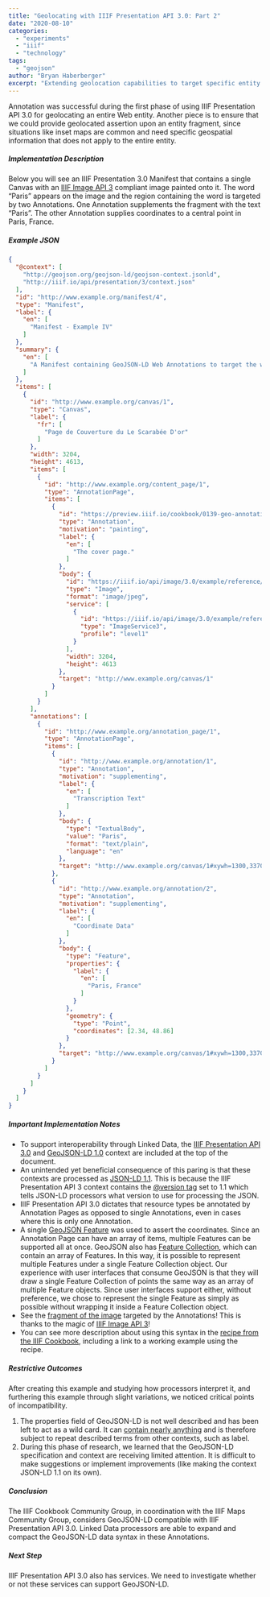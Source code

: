 ```yaml
---
title: "Geolocating with IIIF Presentation API 3.0: Part 2"
date: "2020-08-10"
categories: 
  - "experiments"
  - "iiif"
  - "technology"
tags: 
  - "geojson"
author: "Bryan Haberberger"
excerpt: "Extending geolocation capabilities to target specific entity fragments like inset maps using IIIF Presentation API 3.0 annotations with coordinate data."
---
```


Annotation was successful during the first phase of using IIIF Presentation API 3.0 for geolocating an entire Web entity.  Another piece is to ensure that we could provide geolocated assertion upon an entity fragment, since situations like inset maps are common and need specific geospatial information that does not apply to the entire entity.

##### Implementation Description

Below you will see an IIIF Presentation 3.0 Manifest that contains a single Canvas with an [IIIF Image API 3](https://iiif.io/api/image/3.0/) compliant image painted onto it.  The word “Paris” appears on the image and the region containing the word is targeted by two Annotations. One Annotation supplements the fragment with the text “Paris”. The other Annotation supplies coordinates to a central point in Paris, France.

##### Example JSON

```json
{
  "@context": [
    "http://geojson.org/geojson-ld/geojson-context.jsonld",
    "http://iiif.io/api/presentation/3/context.json"
  ],
  "id": "http://www.example.org/manifest/4",
  "type": "Manifest",
  "label": {
    "en": [
      "Manifest - Example IV"
    ]
  },
  "summary": {
    "en": [
      "A Manifest containing GeoJSON-LD Web Annotations to target the word \\"Paris\\" on the provided resource in order to transcribe it and geolocate it to Paris, France."
    ]
  },
  "items": [
    {
      "id": "http://www.example.org/canvas/1",
      "type": "Canvas",
      "label": {
        "fr": [
          "Page de Couverture du Le Scarabée D'or"
        ]
      },
      "width": 3204,
      "height": 4613,
      "items": [
        {
          "id": "http://www.example.org/content_page/1",
          "type": "AnnotationPage",
          "items": [
            {
              "id": "https://preview.iiif.io/cookbook/0139-geo-annotation/recipe/0139-geolocate-canvas-fragment/content.json",
              "type": "Annotation",
              "motivation": "painting",
              "label": {
                "en": [
                  "The cover page."
                ]
              },
              "body": {
                "id": "https://iiif.io/api/image/3.0/example/reference/59d09e6773341f28ea166e9f3c1e674f-gallica_ark_12148_bpt6k1526005v_f20/full/max/0/default.jpg",
                "type": "Image",
                "format": "image/jpeg",
                "service": [
                  {
                    "id": "https://iiif.io/api/image/3.0/example/reference/59d09e6773341f28ea166e9f3c1e674f-gallica_ark_12148_bpt6k1526005v_f20",
                    "type": "ImageService3",
                    "profile": "level1"
                  }
                ],
                "width": 3204,
                "height": 4613
              },
              "target": "http://www.example.org/canvas/1"
            }
          ]
        }
      ],
      "annotations": [
        {
          "id": "http://www.example.org/annotation_page/1",
          "type": "AnnotationPage",
          "items": [
            {
              "id": "http://www.example.org/annotation/1",
              "type": "Annotation",
              "motivation": "supplementing",
              "label": {
                "en": [
                  "Transcription Text"
                ]
              },
              "body": {
                "type": "TextualBody",
                "value": "Paris",
                "format": "text/plain",
                "language": "en"
              },
              "target": "http://www.example.org/canvas/1#xywh=1300,3370,250,100"
            },
            {
              "id": "http://www.example.org/annotation/2",
              "type": "Annotation",
              "motivation": "supplementing",
              "label": {
                "en": [
                  "Coordinate Data"
                ]
              },
              "body": {
                "type": "Feature",
                "properties": {
                  "label": {
                    "en": [
                      "Paris, France"
                    ]
                  }
                },
                "geometry": {
                  "type": "Point",
                  "coordinates": [2.34, 48.86]
                }
              },
              "target": "http://www.example.org/canvas/1#xywh=1300,3370,250,100"
            }
          ]
        }
      ]
    }
  ]
}
```

##### Important Implementation Notes

- To support interoperability through Linked Data, the [IIIF Presentation API 3.0](http://iiif.io/api/presentation/3/context.json) and [GeoJSON-LD 1.0](http://geojson.org/geojson-ld/geojson-context.jsonld) context are included at the top of the document.
- An unintended yet beneficial consequence of this paring is that these contexts are processed as [JSON-LD 1.1](https://www.w3.org/TR/json-ld11/). This is because the IIIF Presentation API 3 context contains the [@version tag](https://www.w3.org/TR/json-ld11/#dfn-processing-mode) set to 1.1 which tells JSON-LD processors what version to use for processing the JSON.
- IIIF Presentation API 3.0 dictates that resource types be annotated by Annotation Pages as opposed to single Annotations, even in cases where this is only one Annotation.
- A single [GeoJSON Feature](https://tools.ietf.org/html/rfc7946#section-3.2) was used to assert the coordinates. Since an Annotation Page can have an array of items, multiple Features can be supported all at once. GeoJSON also has [Feature Collection](https://tools.ietf.org/html/rfc7946#section-3.3), which can contain an array of Features. In this way, it is possible to represent multiple Features under a single Feature Collection object. Our experience with user interfaces that consume GeoJSON is that they will draw a single Feature Collection of points the same way as an array of multiple Feature objects. Since user interfaces support either, without preference, we chose to represent the single Feature as simply as possible without wrapping it inside a Feature Collection object.
- See the [fragment of the image](https://iiif.io/api/image/3.0/example/reference/59d09e6773341f28ea166e9f3c1e674f-gallica_ark_12148_bpt6k1526005v_f20/1300,3370,250,100/max/0/default.jpg) targeted by the Annotations! This is thanks to the magic of [IIIF Image API 3](https://iiif.io/api/image/3.0/)!
- You can see more description about using this syntax in the [recipe from the IIIF Cookbook](https://preview.iiif.io/cookbook/0139-geo-annotation/recipe/0139-geolocate-canvas-fragment/), including a link to a working example using the recipe.

##### Restrictive Outcomes

After creating this example and studying how processors interpret it, and furthering this example through slight variations, we noticed critical points of incompatibility.

1. The properties field of GeoJSON-LD is not well described and has been left to act as a wild card. It can [contain nearly anything](https://tools.ietf.org/html/rfc7946#section-3.2) and is therefore subject to repeat described terms from other contexts, such as label.
2. During this phase of research, we learned that the GeoJSON-LD specification and context are receiving limited attention. It is difficult to make suggestions or implement improvements (like making the context JSON-LD 1.1 on its own).

##### Conclusion

The IIIF Cookbook Community Group, in coordination with the IIIF Maps Community Group, considers GeoJSON-LD compatible with IIIF Presentation API 3.0. Linked Data processors are able to expand and compact the GeoJSON-LD data syntax in these Annotations.

##### Next Step

IIIF Presentation API 3.0 also has services. We need to investigate whether or not these services can support GeoJSON-LD.
